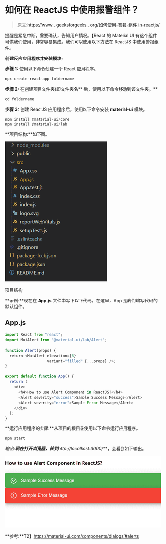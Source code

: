 # 如何在 ReactJS 中使用报警组件？

> 原文:[https://www . geeksforgeeks . org/如何使用-警报-组件 in-reactjs/](https://www.geeksforgeeks.org/how-to-use-alert-component-in-reactjs/)

提醒是紧急中断，需要确认，告知用户情况。【React 的 Material UI 有这个组件可供我们使用，非常容易集成。我们可以使用以下方法在 ReactJS 中使用警报组件。

**创建反应应用程序并安装模块:**

**步骤 1:** 使用以下命令创建一个 React 应用程序。

```jsx
npx create-react-app foldername
```

**步骤 2:** 在创建项目文件夹(即文件夹名**)后，使用以下命令移动到该文件夹。**

```jsx
cd foldername
```

**步骤 3:** 创建 ReactJS 应用程序后，使用以下命令安装 **material-ui** 模块。

```jsx
npm install @material-ui/core
npm install @material-ui/lab
```

**项目结构:**如下图。

![](img/f04ae0d8b722a9fff0bd9bd138b29c23.png)

项目结构

**示例:**现在在 **App.js** 文件中写下以下代码。在这里，App 是我们编写代码的默认组件。

## App.js

```jsx
import React from "react";
import MuiAlert from "@material-ui/lab/Alert";

function Alert(props) {
  return <MuiAlert elevation={6} 
                   variant="filled" {...props} />;
}

export default function App() {
  return (
    <div>
      <h4>How to use Alert Component in ReactJS?</h4>
      <Alert severity="success">Sample Success Message</Alert>
      <Alert severity="error">Sample Error Message</Alert>
    </div>
  );
}
```

**运行应用程序的步骤:**从项目的根目录使用以下命令运行应用程序。

```jsx
npm start
```

**输出:**现在打开浏览器，转到***http://localhost:3000/***，会看到如下输出。

![](img/364a430507feafb28cb228df2abb2c24.png)

**参考:**T2】https://material-ui.com/components/dialogs/#alerts
